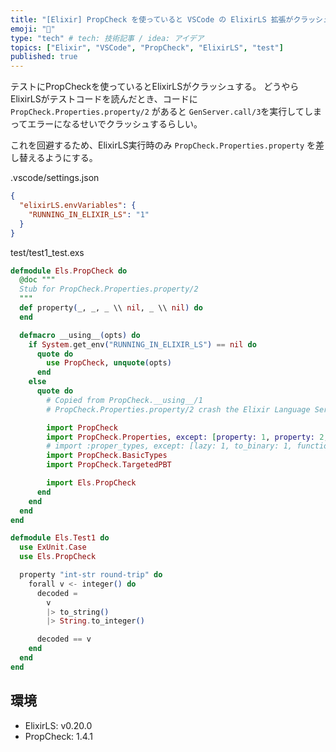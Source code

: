 ```yaml
---
title: "[Elixir] PropCheck を使っていると VSCode の ElixirLS 拡張がクラッシュする問題の対処"
emoji: "🔀"
type: "tech" # tech: 技術記事 / idea: アイデア
topics: ["Elixir", "VSCode", "PropCheck", "ElixirLS", "test"]
published: true
---
```


テストにPropCheckを使っているとElixirLSがクラッシュする。
どうやらElixirLSがテストコードを読んだとき、コードに `PropCheck.Properties.property/2` があると `GenServer.call/3`を実行してしまってエラーになるせいでクラッシュするらしい。

これを回避するため、ElixirLS実行時のみ `PropCheck.Properties.property` を差し替えるようにする。

.vscode/settings.json
```json
{
  "elixirLS.envVariables": {
    "RUNNING_IN_ELIXIR_LS": "1"
  }
}
```

test/test1_test.exs
```elixir
defmodule Els.PropCheck do
  @doc """
  Stub for PropCheck.Properties.property/2
  """
  def property(_, _, _ \\ nil, _ \\ nil) do
  end

  defmacro __using__(opts) do
    if System.get_env("RUNNING_IN_ELIXIR_LS") == nil do
      quote do
        use PropCheck, unquote(opts)
      end
    else
      quote do
        # Copied from PropCheck.__using__/1
        # PropCheck.Properties.property/2 crash the Elixir Language Server

        import PropCheck
        import PropCheck.Properties, except: [property: 1, property: 2, property: 3, property: 4]
        # import :proper_types, except: [lazy: 1, to_binary: 1, function: 2]
        import PropCheck.BasicTypes
        import PropCheck.TargetedPBT

        import Els.PropCheck
      end
    end
  end
end

defmodule Els.Test1 do
  use ExUnit.Case
  use Els.PropCheck

  property "int-str round-trip" do
    forall v <- integer() do
      decoded =
        v
        |> to_string()
        |> String.to_integer()

      decoded == v
    end
  end
end
```


## 環境

- ElixirLS: v0.20.0
- PropCheck: 1.4.1
